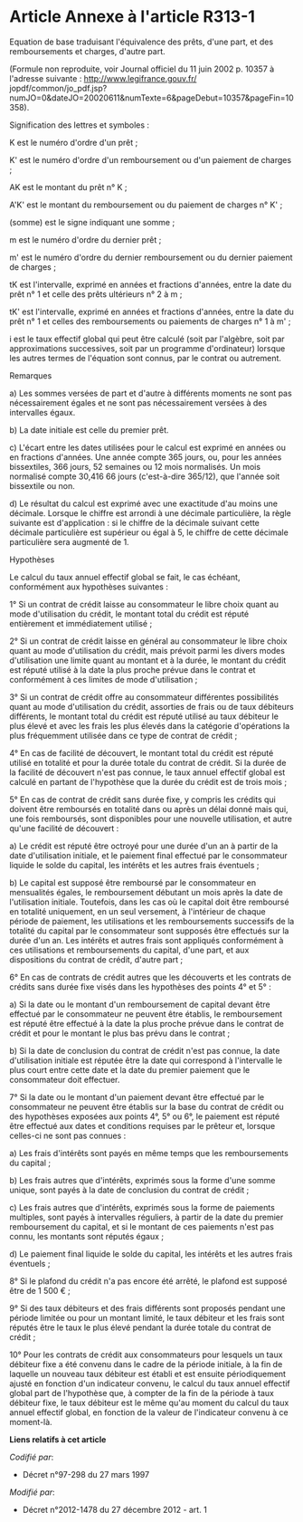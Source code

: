 # Article Annexe à l'article R313-1

Equation de base traduisant l'équivalence des prêts, d'une part, et des remboursements et charges, d'autre part.

(Formule non reproduite, voir Journal officiel du 11 juin 2002 p. 10357 à l'adresse suivante : http://www.legifrance.gouv.fr/
jopdf/common/jo_pdf.jsp?numJO=0&dateJO=20020611&numTexte=6&pageDebut=10357&pageFin=10358).

Signification des lettres et symboles :

K est le numéro d'ordre d'un prêt ;

K' est le numéro d'ordre d'un remboursement ou d'un paiement de charges ;

AK est le montant du prêt n° K ;

A'K' est le montant du remboursement ou du paiement de charges n° K' ;

(somme) est le signe indiquant une somme ;

m est le numéro d'ordre du dernier prêt ;

m' est le numéro d'ordre du dernier remboursement ou du dernier paiement de charges ;

tK est l'intervalle, exprimé en années et fractions d'années, entre la date du prêt n° 1 et celle des prêts ultérieurs n° 2 à
m ;

tK' est l'intervalle, exprimé en années et fractions d'années, entre la date du prêt n° 1 et celles des remboursements ou
paiements de charges n° 1 à m' ;

i est le taux effectif global qui peut être calculé (soit par l'algèbre, soit par approximations successives, soit par un
programme d'ordinateur) lorsque les autres termes de l'équation sont connus, par le contrat ou autrement.

Remarques

a) Les sommes versées de part et d'autre à différents moments ne sont pas nécessairement égales et ne sont pas nécessairement
versées à des intervalles égaux.

b) La date initiale est celle du premier prêt.

c) L'écart entre les dates utilisées pour le calcul est exprimé en années ou en fractions d'années. Une année compte 365
jours, ou, pour les années bissextiles, 366 jours, 52 semaines ou 12 mois normalisés. Un mois normalisé compte 30,416 66
jours (c'est-à-dire 365/12), que l'année soit bissextile ou non.

d) Le résultat du calcul est exprimé avec une exactitude d'au moins une décimale. Lorsque le chiffre est arrondi à une
décimale particulière, la règle suivante est d'application : si le chiffre de la décimale suivant cette décimale particulière
est supérieur ou égal à 5, le chiffre de cette décimale particulière sera augmenté de 1.

Hypothèses

Le calcul du taux annuel effectif global se fait, le cas échéant, conformément aux hypothèses suivantes :

1° Si un contrat de crédit laisse au consommateur le libre choix quant au mode d'utilisation du crédit, le montant total du
crédit est réputé entièrement et immédiatement utilisé ;

2° Si un contrat de crédit laisse en général au consommateur le libre choix quant au mode d'utilisation du crédit, mais
prévoit parmi les divers modes d'utilisation une limite quant au montant et à la durée, le montant du crédit est réputé
utilisé à la date la plus proche prévue dans le contrat et conformément à ces limites de mode d'utilisation ;

3° Si un contrat de crédit offre au consommateur différentes possibilités quant au mode d'utilisation du crédit, assorties de
frais ou de taux débiteurs différents, le montant total du crédit est réputé utilisé au taux débiteur le plus élevé et avec
les frais les plus élevés dans la catégorie d'opérations la plus fréquemment utilisée dans ce type de contrat de crédit ;

4° En cas de facilité de découvert, le montant total du crédit est réputé utilisé en totalité et pour la durée totale du
contrat de crédit. Si la durée de la facilité de découvert n'est pas connue, le taux annuel effectif global est calculé en
partant de l'hypothèse que la durée du crédit est de trois mois ;

5° En cas de contrat de crédit sans durée fixe, y compris les crédits qui doivent être remboursés en totalité dans ou après
un délai donné mais qui, une fois remboursés, sont disponibles pour une nouvelle utilisation, et autre qu'une facilité de
découvert :

a) Le crédit est réputé être octroyé pour une durée d'un an à partir de la date d'utilisation initiale, et le paiement final
effectué par le consommateur liquide le solde du capital, les intérêts et les autres frais éventuels ;

b) Le capital est supposé être remboursé par le consommateur en mensualités égales, le remboursement débutant un mois après
la date de l'utilisation initiale. Toutefois, dans les cas où le capital doit être remboursé en totalité uniquement, en un
seul versement, à l'intérieur de chaque période de paiement, les utilisations et les remboursements successifs de la totalité
du capital par le consommateur sont supposés être effectués sur la durée d'un an. Les intérêts et autres frais sont appliqués
conformément à ces utilisations et remboursements du capital, d'une part, et aux dispositions du contrat de crédit, d'autre
part ;

6° En cas de contrats de crédit autres que les découverts et les contrats de crédits sans durée fixe visés dans les
hypothèses des points 4° et 5° :

a) Si la date ou le montant d'un remboursement de capital devant être effectué par le consommateur ne peuvent être établis,
le remboursement est réputé être effectué à la date la plus proche prévue dans le contrat de crédit et pour le montant le
plus bas prévu dans le contrat ;

b) Si la date de conclusion du contrat de crédit n'est pas connue, la date d'utilisation initiale est réputée être la date
qui correspond à l'intervalle le plus court entre cette date et la date du premier paiement que le consommateur doit
effectuer.

7° Si la date ou le montant d'un paiement devant être effectué par le consommateur ne peuvent être établis sur la base du
contrat de crédit ou des hypothèses exposées aux points 4°, 5° ou 6°, le paiement est réputé être effectué aux dates et
conditions requises par le prêteur et, lorsque celles-ci ne sont pas connues :

a) Les frais d'intérêts sont payés en même temps que les remboursements du capital ;

b) Les frais autres que d'intérêts, exprimés sous la forme d'une somme unique, sont payés à la date de conclusion du contrat
de crédit ;

c) Les frais autres que d'intérêts, exprimés sous la forme de paiements multiples, sont payés à intervalles réguliers, à
partir de la date du premier remboursement du capital, et si le montant de ces paiements n'est pas connu, les montants sont
réputés égaux ;

d) Le paiement final liquide le solde du capital, les intérêts et les autres frais éventuels ;

8° Si le plafond du crédit n'a pas encore été arrêté, le plafond est supposé être de 1 500 € ;

9° Si des taux débiteurs et des frais différents sont proposés pendant une période limitée ou pour un montant limité, le taux
débiteur et les frais sont réputés être le taux le plus élevé pendant la durée totale du contrat de crédit ;

10° Pour les contrats de crédit aux consommateurs pour lesquels un taux débiteur fixe a été convenu dans le cadre de la
période initiale, à la fin de laquelle un nouveau taux débiteur est établi et est ensuite périodiquement ajusté en fonction
d'un indicateur convenu, le calcul du taux annuel effectif global part de l'hypothèse que, à compter de la fin de la période
à taux débiteur fixe, le taux débiteur est le même qu'au moment du calcul du taux annuel effectif global, en fonction de la
valeur de l'indicateur convenu à ce moment-là.

**Liens relatifs à cet article**

_Codifié par_:

  - Décret n°97-298 du 27 mars 1997

_Modifié par_:

  - Décret n°2012-1478 du 27 décembre 2012 - art. 1

